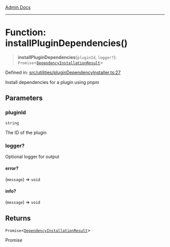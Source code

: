 [Admin Docs](/)

***

# Function: installPluginDependencies()

> **installPluginDependencies**(`pluginId`, `logger?`): `Promise`\<[`DependencyInstallationResult`](../interfaces/DependencyInstallationResult.md)\>

Defined in: [src/utilities/pluginDependencyInstaller.ts:27](https://github.com/Sourya07/talawa-api/blob/3df16fa5fb47e8947dc575f048aef648ae9ebcf8/src/utilities/pluginDependencyInstaller.ts#L27)

Install dependencies for a plugin using pnpm

## Parameters

### pluginId

`string`

The ID of the plugin

### logger?

Optional logger for output

#### error?

(`message`) => `void`

#### info?

(`message`) => `void`

## Returns

`Promise`\<[`DependencyInstallationResult`](../interfaces/DependencyInstallationResult.md)\>

Promise<DependencyInstallationResult>

